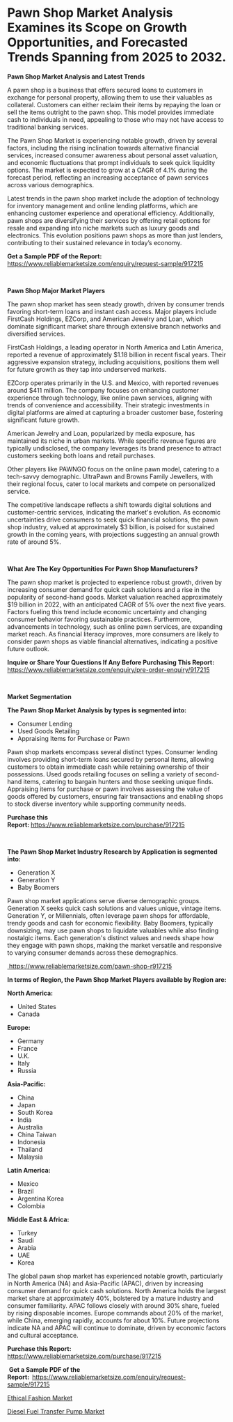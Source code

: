 <p><h1>Pawn Shop Market Analysis Examines its Scope on Growth Opportunities, and Forecasted Trends Spanning from 2025 to 2032.</h1></p><p><strong>Pawn Shop Market Analysis and Latest Trends</strong></p>
<p><p>A pawn shop is a business that offers secured loans to customers in exchange for personal property, allowing them to use their valuables as collateral. Customers can either reclaim their items by repaying the loan or sell the items outright to the pawn shop. This model provides immediate cash to individuals in need, appealing to those who may not have access to traditional banking services.</p><p>The Pawn Shop Market is experiencing notable growth, driven by several factors, including the rising inclination towards alternative financial services, increased consumer awareness about personal asset valuation, and economic fluctuations that prompt individuals to seek quick liquidity options. The market is expected to grow at a CAGR of 4.1% during the forecast period, reflecting an increasing acceptance of pawn services across various demographics. </p><p>Latest trends in the pawn shop market include the adoption of technology for inventory management and online lending platforms, which are enhancing customer experience and operational efficiency. Additionally, pawn shops are diversifying their services by offering retail options for resale and expanding into niche markets such as luxury goods and electronics. This evolution positions pawn shops as more than just lenders, contributing to their sustained relevance in today’s economy.</p></p>
<p><strong>Get a Sample PDF of the Report:&nbsp;</strong> <a href="https://www.reliablemarketsize.com/enquiry/request-sample/917215?utm_campaign=2005&utm_medium=2&utm_source=Github&utm_content=ia&utm_term=07032025&utm_id=pawn-shop">https://www.reliablemarketsize.com/enquiry/request-sample/917215</a></p>
<p>&nbsp;</p>
<p><strong>Pawn Shop Major Market Players</strong></p>
<p><p>The pawn shop market has seen steady growth, driven by consumer trends favoring short-term loans and instant cash access. Major players include FirstCash Holdings, EZCorp, and American Jewelry and Loan, which dominate significant market share through extensive branch networks and diversified services.</p><p>FirstCash Holdings, a leading operator in North America and Latin America, reported a revenue of approximately $1.18 billion in recent fiscal years. Their aggressive expansion strategy, including acquisitions, positions them well for future growth as they tap into underserved markets. </p><p>EZCorp operates primarily in the U.S. and Mexico, with reported revenues around $411 million. The company focuses on enhancing customer experience through technology, like online pawn services, aligning with trends of convenience and accessibility. Their strategic investments in digital platforms are aimed at capturing a broader customer base, fostering significant future growth.</p><p>American Jewelry and Loan, popularized by media exposure, has maintained its niche in urban markets. While specific revenue figures are typically undisclosed, the company leverages its brand presence to attract customers seeking both loans and retail purchases.</p><p>Other players like PAWNGO focus on the online pawn model, catering to a tech-savvy demographic. UltraPawn and Browns Family Jewellers, with their regional focus, cater to local markets and compete on personalized service.</p><p>The competitive landscape reflects a shift towards digital solutions and customer-centric services, indicating the market's evolution. As economic uncertainties drive consumers to seek quick financial solutions, the pawn shop industry, valued at approximately $3 billion, is poised for sustained growth in the coming years, with projections suggesting an annual growth rate of around 5%.</p></p>
<p>&nbsp;</p>
<p><strong>What Are The Key Opportunities For Pawn Shop Manufacturers?</strong></p>
<p><p>The pawn shop market is projected to experience robust growth, driven by increasing consumer demand for quick cash solutions and a rise in the popularity of second-hand goods. Market valuation reached approximately $19 billion in 2022, with an anticipated CAGR of 5% over the next five years. Factors fueling this trend include economic uncertainty and changing consumer behavior favoring sustainable practices. Furthermore, advancements in technology, such as online pawn services, are expanding market reach. As financial literacy improves, more consumers are likely to consider pawn shops as viable financial alternatives, indicating a positive future outlook.</p></p>
<p><strong>Inquire or Share Your Questions If Any Before Purchasing This Report:</strong> <a href="https://www.reliablemarketsize.com/enquiry/pre-order-enquiry/917215?utm_campaign=2005&utm_medium=2&utm_source=Github&utm_content=ia&utm_term=07032025&utm_id=pawn-shop">https://www.reliablemarketsize.com/enquiry/pre-order-enquiry/917215</a></p>
<p>&nbsp;</p>
<p><strong>Market Segmentation</strong></p>
<p><strong>The Pawn Shop Market Analysis by types is segmented into:</strong></p>
<p><ul><li>Consumer Lending</li><li>Used Goods Retailing</li><li>Appraising Items for Purchase or Pawn</li></ul></p>
<p><p>Pawn shop markets encompass several distinct types. Consumer lending involves providing short-term loans secured by personal items, allowing customers to obtain immediate cash while retaining ownership of their possessions. Used goods retailing focuses on selling a variety of second-hand items, catering to bargain hunters and those seeking unique finds. Appraising items for purchase or pawn involves assessing the value of goods offered by customers, ensuring fair transactions and enabling shops to stock diverse inventory while supporting community needs.</p></p>
<p><strong>Purchase this Report:&nbsp;</strong><a href="https://www.reliablemarketsize.com/purchase/917215?utm_campaign=2005&utm_medium=2&utm_source=Github&utm_content=ia&utm_term=07032025&utm_id=pawn-shop">https://www.reliablemarketsize.com/purchase/917215</a></p>
<p>&nbsp;</p>
<p><strong>The Pawn Shop Market Industry Research by Application is segmented into:</strong></p>
<p><ul><li>Generation X</li><li>Generation Y</li><li>Baby Boomers</li></ul></p>
<p><p>Pawn shop market applications serve diverse demographic groups. Generation X seeks quick cash solutions and values unique, vintage items. Generation Y, or Millennials, often leverage pawn shops for affordable, trendy goods and cash for economic flexibility. Baby Boomers, typically downsizing, may use pawn shops to liquidate valuables while also finding nostalgic items. Each generation's distinct values and needs shape how they engage with pawn shops, making the market versatile and responsive to varying consumer demands across these demographics.</p></p>
<p><a href="https://www.reliablemarketsize.com/pawn-shop-r917215?utm_campaign=2005&utm_medium=2&utm_source=Github&utm_content=ia&utm_term=07032025&utm_id=pawn-shop">&nbsp;https://www.reliablemarketsize.com/pawn-shop-r917215</a></p>
<p><strong>In terms of Region, the Pawn Shop Market Players available by Region are:</strong></p>
<p>
    <p> <strong> North America: </strong>
        <ul>
            <li>United States</li>
            <li>Canada</li>
        </ul>
        </p> 
    <p> <strong> Europe: </strong>
        <ul>
            <li>Germany</li>
            <li>France</li>
            <li>U.K.</li>
            <li>Italy</li>
            <li>Russia</li>
        </ul>
        </p> 
    <p> <strong> Asia-Pacific: </strong>
        <ul>
            <li>China</li>
            <li>Japan</li>
            <li>South Korea</li>
            <li>India</li>
            <li>Australia</li>
            <li>China Taiwan</li>
            <li>Indonesia</li>
            <li>Thailand</li>
            <li>Malaysia</li>
        </ul>
        </p> 
    <p> <strong> Latin America: </strong>
        <ul>
            <li>Mexico</li>
            <li>Brazil</li>
            <li>Argentina Korea</li>
            <li>Colombia</li>
        </ul>
        </p> 
    <p> <strong> Middle East & Africa: </strong>
        <ul>
            <li>Turkey</li>
            <li>Saudi</li>
            <li>Arabia</li>
            <li>UAE</li>
            <li>Korea</li>
        </ul>
    </p>
    </p>
<p><p>The global pawn shop market has experienced notable growth, particularly in North America (NA) and Asia-Pacific (APAC), driven by increasing consumer demand for quick cash solutions. North America holds the largest market share at approximately 40%, bolstered by a mature industry and consumer familiarity. APAC follows closely with around 30% share, fueled by rising disposable incomes. Europe commands about 20% of the market, while China, emerging rapidly, accounts for about 10%. Future projections indicate NA and APAC will continue to dominate, driven by economic factors and cultural acceptance.</p></p>
<p><strong>Purchase this Report: </strong><a href="https://www.reliablemarketsize.com/purchase/917215?utm_campaign=2005&utm_medium=2&utm_source=Github&utm_content=ia&utm_term=07032025&utm_id=pawn-shop">https://www.reliablemarketsize.com/purchase/917215</a></p>
<p>&nbsp;<strong>Get a Sample PDF of the Report:&nbsp;&nbsp;</strong><a href="https://www.reliablemarketsize.com/enquiry/request-sample/917215?utm_campaign=2005&utm_medium=2&utm_source=Github&utm_content=ia&utm_term=07032025&utm_id=pawn-shop">https://www.reliablemarketsize.com/enquiry/request-sample/917215</a></p>
<p><strong></strong></p>
<p><p><a href="https://github.com/monacaquddus/Market-Research-Report-List-1/blob/main/ethical-fashion-market.md?utm_campaign=2005&utm_medium=2&utm_source=Github&utm_content=ia&utm_term=07032025&utm_id=pawn-shop">Ethical Fashion Market</a></p><p><a href="https://github.com/lylyparadise/Market-Research-Report-List-6/blob/main/diesel-fuel-transfer-pump-market.md?utm_campaign=2005&utm_medium=2&utm_source=Github&utm_content=ia&utm_term=07032025&utm_id=pawn-shop">Diesel Fuel Transfer Pump Market</a></p></p>